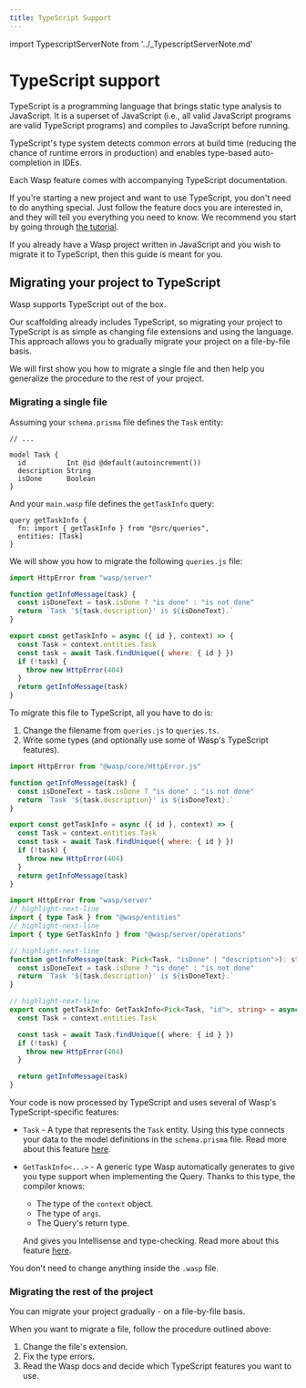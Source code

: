 ```yaml
---
title: TypeScript Support
---
```


import TypescriptServerNote from '../_TypescriptServerNote.md'

# TypeScript support

TypeScript is a programming language that brings static type analysis to JavaScript. It is a superset of JavaScript (i.e., all valid JavaScript programs are valid TypeScript programs) and compiles to JavaScript before running.

TypeScript's type system detects common errors at build time (reducing the chance of runtime errors in production) and enables type-based auto-completion in IDEs.

Each Wasp feature comes with accompanying TypeScript documentation.

If you're starting a new project and want to use TypeScript, you don't need to do anything special.
Just follow the feature docs you are interested in, and they will tell you everything you need to know.
We recommend you start by going through [the tutorial](../tutorial/01-create.md).

If you already have a Wasp project written in JavaScript and you wish to
migrate it to TypeScript, then this guide is meant for you.


## Migrating your project to TypeScript
Wasp supports TypeScript out of the box.

Our scaffolding already includes TypeScript, so migrating your project to TypeScript is as simple as changing file extensions and using the language. This approach allows you to gradually migrate your project on a file-by-file basis.

We will first show you how to migrate a single file and then help you generalize the procedure to the rest of your project.

### Migrating a single file

Assuming your `schema.prisma` file defines the `Task` entity:

```prisma title="schema.prisma"
// ...

model Task {
  id          Int @id @default(autoincrement())
  description String
  isDone      Boolean
}
```
And your `main.wasp` file defines the `getTaskInfo` query:

```wasp title=main.wasp
query getTaskInfo {
  fn: import { getTaskInfo } from "@src/queries",
  entities: [Task]
}
```

We will show you how to migrate the following `queries.js` file:

```javascript title="src/queriesjs"
import HttpError from "wasp/server"

function getInfoMessage(task) {
  const isDoneText = task.isDone ? "is done" : "is not done"
  return `Task '${task.description}' is ${isDoneText}.`
}

export const getTaskInfo = async ({ id }, context) => {
  const Task = context.entities.Task
  const task = await Task.findUnique({ where: { id } })
  if (!task) {
    throw new HttpError(404)
  }
  return getInfoMessage(task)
}
```

To migrate this file to TypeScript, all you have to do is:

1.  Change the filename from `queries.js` to `queries.ts`.
2.  Write some types (and optionally use some of Wasp's TypeScript features).

<Tabs>
<TabItem value="before" label="Before">

```javascript title="src/queries.ts"
import HttpError from "@wasp/core/HttpError.js"

function getInfoMessage(task) {
  const isDoneText = task.isDone ? "is done" : "is not done"
  return `Task '${task.description}' is ${isDoneText}.`
}

export const getTaskInfo = async ({ id }, context) => {
  const Task = context.entities.Task
  const task = await Task.findUnique({ where: { id } })
  if (!task) {
    throw new HttpError(404)
  }
  return getInfoMessage(task)
}
```

</TabItem>
<TabItem value="after" label="After">

```typescript title=src/server/queries.ts
import HttpError from "wasp/server"
// highlight-next-line
import { type Task } from "@wasp/entities"
// highlight-next-line
import { type GetTaskInfo } from "@wasp/server/operations"

// highlight-next-line
function getInfoMessage(task: Pick<Task, "isDone" | "description">): string {
  const isDoneText = task.isDone ? "is done" : "is not done"
  return `Task '${task.description}' is ${isDoneText}.`
}

// highlight-next-line
export const getTaskInfo: GetTaskInfo<Pick<Task, "id">, string> = async ({ id }, context) => {
  const Task = context.entities.Task

  const task = await Task.findUnique({ where: { id } })
  if (!task) {
    throw new HttpError(404)
  }

  return getInfoMessage(task)
}
```

</TabItem>
</Tabs>

Your code is now processed by TypeScript and uses several of Wasp's TypeScript-specific features:
 - `Task` - A type that represents the `Task` entity. Using this type connects your data to the model definitions in the `schema.prisma` file. Read more about this feature [here](../data-model/entities).
 - `GetTaskInfo<...>` - A generic type Wasp automatically generates to give you type
   support when implementing the Query. Thanks to this type, the compiler knows:
   - The type of the `context` object.
   - The type of `args`.
   - The Query's return type.

   And gives you Intellisense and type-checking. Read more about this feature [here](../data-model/operations/queries#implementing-queries).

You don't need to change anything inside the `.wasp` file.

### Migrating the rest of the project

You can migrate your project gradually - on a file-by-file basis.

When you want to migrate a file, follow the procedure outlined above:
 1. Change the file's extension.
 2. Fix the type errors.
 3. Read the Wasp docs and decide which TypeScript features you want to use.


<TypescriptServerNote />
